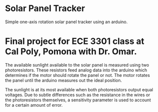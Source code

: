 # Solar Panel Tracker
Simple one-axis rotation solar panel tracker using an arduino. 

# Final project for ECE 3301 class at Cal Poly, Pomona with Dr. Omar.

The available sunlight available to the solar panel is measured using two photoresistors. These resistors feed analog data into the arduino which determines if the motor should rotate the panel or not. The motor rotates the panel until the arduino measures out the ideal position.

The sunlight is at its most available when both photoresistors output equal voltages. Due to subtle differences such as the resistance in the wires or the photoresistors themselves, a sensitivity parameter is used to account for a certain amount of error. 
